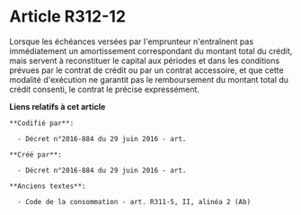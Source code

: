 # Article R312-12

Lorsque les échéances versées par l'emprunteur n'entraînent pas immédiatement un amortissement correspondant du montant total
du crédit, mais servent à reconstituer le capital aux périodes et dans les conditions prévues par le contrat de crédit ou par
un contrat accessoire, et que cette modalité d'exécution ne garantit pas le remboursement du montant total du crédit
consenti, le contrat le précise expressément.

**Liens relatifs à cet article**

	**Codifié par**:

	  - Décret n°2016-884 du 29 juin 2016 - art.

	**Créé par**:

	  - Décret n°2016-884 du 29 juin 2016 - art.

	**Anciens textes**:

	  - Code de la consommation - art. R311-5, II, alinéa 2 (Ab)
